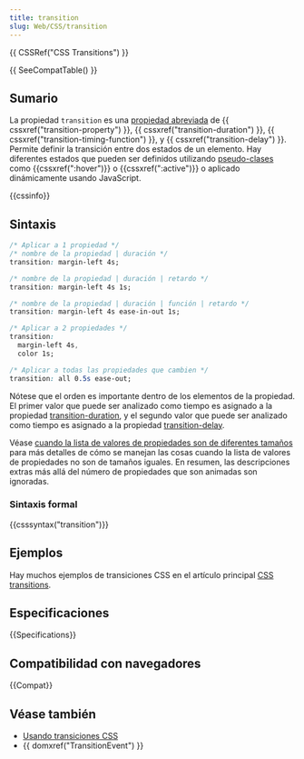 ```yaml
---
title: transition
slug: Web/CSS/transition
---
```


{{ CSSRef("CSS Transitions") }}

{{ SeeCompatTable() }}

## Sumario

La propiedad `transition` es una [propiedad abreviada](/es/docs/Web/CSS/Shorthand_properties) de {{ cssxref("transition-property") }}, {{ cssxref("transition-duration") }}, {{ cssxref("transition-timing-function") }}, y {{ cssxref("transition-delay") }}. Permite definir la transición entre dos estados de un elemento. Hay diferentes estados que pueden ser definidos utilizando [pseudo-clases](/es/docs/Web/CSS/Pseudo-classes) como {{cssxref(":hover")}} o {{cssxref(":active")}} o aplicado dinámicamente usando JavaScript.

{{cssinfo}}

## Sintaxis

```css
/* Aplicar a 1 propiedad */
/* nombre de la propiedad | duración */
transition: margin-left 4s;

/* nombre de la propiedad | duración | retardo */
transition: margin-left 4s 1s;

/* nombre de la propiedad | duración | función | retardo */
transition: margin-left 4s ease-in-out 1s;

/* Aplicar a 2 propiedades */
transition:
  margin-left 4s,
  color 1s;

/* Aplicar a todas las propiedades que cambien */
transition: all 0.5s ease-out;
```

Nótese que el orden es importante dentro de los elementos de la propiedad. El primer valor que puede ser analizado como tiempo es asignado a la propiedad [transition-duration](/es/docs/Web/CSS/transition-duration), y el segundo valor que puede ser analizado como tiempo es asignado a la propiedad [transition-delay](/es/docs/Web/CSS/transition-delay).

Véase [cuando la lista de valores de propiedades son de diferentes tamaños](/en-US/CSS/CSS_transitions#when_property_value_lists_are_of_different_lengths) para más detalles de cómo se manejan las cosas cuando la lista de valores de propiedades no son de tamaños iguales. En resumen, las descripciones extras más allá del número de propiedades que son animadas son ignoradas.

### Sintaxis formal

{{csssyntax("transition")}}

## Ejemplos

Hay muchos ejemplos de transiciones CSS en el artículo principal [CSS transitions](/en-US/CSS/CSS_transitions).

## Especificaciones

{{Specifications}}

## Compatibilidad con navegadores

{{Compat}}

## Véase también

- [Usando transiciones CSS](/es/docs/Web/CSS/CSS_transitions/Using_CSS_transitions)
- {{ domxref("TransitionEvent") }}
